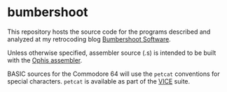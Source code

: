 # bumbershoot
This repository hosts the source code for the programs described and analyzed at my retrocoding blog [Bumbershoot Software](http://bumbershootsoft.wordpress.com).

Unless otherwise specified, assembler source (.s) is intended to be built with the [Ophis assembler](https://github.com/michaelcmartin/Ophis).

BASIC sources for the Commodore 64 will use the `petcat` conventions for special characters. `petcat` is available as part of the [VICE](http://vice-emu.sourceforge.net/) suite.
